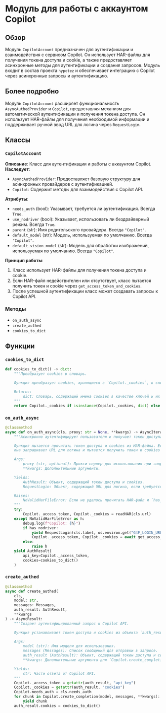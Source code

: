 # Модуль для работы с аккаунтом Copilot
## Обзор

Модуль `CopilotAccount` предназначен для аутентификации и взаимодействия с сервисом Copilot. Он использует HAR-файлы для получения токена доступа и cookie, а также предоставляет асинхронные методы для аутентификации и создания запросов.
Модуль входит в состав проекта `hypotez` и обеспечивает интеграцию с Copilot через асинхронные запросы и аутентификацию.

## Более подробно

Модуль `CopilotAccount` расширяет функциональность `AsyncAuthedProvider` и `Copilot`, предоставляя механизм для автоматической аутентификации и получения токена доступа. Он использует HAR-файлы для получения необходимой информации и поддерживает ручной ввод URL для логина через `RequestLogin`.

## Классы

### `CopilotAccount`

**Описание**: Класс для аутентификации и работы с аккаунтом Copilot.
**Наследует**:
- `AsyncAuthedProvider`: Предоставляет базовую структуру для асинхронных провайдеров с аутентификацией.
- `Copilot`: Содержит методы для взаимодействия с Copilot API.

**Атрибуты**:
- `needs_auth` (bool): Указывает, требуется ли аутентификация. Всегда `True`.
- `use_nodriver` (bool): Указывает, использовать ли бездрайверный режим. Всегда `True`.
- `parent` (str): Имя родительского провайдера. Всегда `"Copilot"`.
- `default_model` (str): Модель, используемая по умолчанию. Всегда `"Copilot"`.
- `default_vision_model` (str): Модель для обработки изображений, используемая по умолчанию. Всегда `"Copilot"`.

**Принцип работы**:
1. Класс использует HAR-файлы для получения токена доступа и cookie.
2. Если HAR-файл недействителен или отсутствует, класс пытается получить токен и cookie через `get_access_token_and_cookies`.
3. После успешной аутентификации класс может создавать запросы к Copilot API.

### Методы

- `on_auth_async`
- `create_authed`
- `cookies_to_dict`

## Функции

### `cookies_to_dict`

```python
def cookies_to_dict() -> dict:
    """Преобразует cookies в словарь.

    Функция преобразует cookies, хранящиеся в `Copilot._cookies`, в словарь.

    Returns:
        dict: Словарь, содержащий имена cookies в качестве ключей и их значения в качестве значений.
    """
    return Copilot._cookies if isinstance(Copilot._cookies, dict) else {c.name: c.value for c in Copilot._cookies}
```

### `on_auth_async`

```python
@classmethod
async def on_auth_async(cls, proxy: str = None, **kwargs) -> AsyncIterator:
    """Асинхронно аутентифицирует пользователя и получает токен доступа.

    Функция пытается прочитать токен доступа и cookies из HAR-файла. Если HAR-файл не найден или недействителен,
    она запрашивает URL для логина и пытается получить токен и cookies с использованием `get_access_token_and_cookies`.

    Args:
        proxy (str, optional): Прокси-сервер для использования при запросе. По умолчанию `None`.
        **kwargs: Дополнительные аргументы.

    Yields:
        AuthResult: Объект, содержащий токен доступа и cookies.
        RequestLogin: Объект, содержащий URL для логина, если требуется ручной ввод данных.

    Raises:
        NoValidHarFileError: Если не удалось прочитать HAR-файл и `has_nodriver` равно `False`.
    """
    try:
        Copilot._access_token, Copilot._cookies = readHAR(cls.url)
    except NoValidHarFileError as h:
        debug.log(f"Copilot: {h}")
        if has_nodriver:
            yield RequestLogin(cls.label, os.environ.get("G4F_LOGIN_URL", ""))
            Copilot._access_token, Copilot._cookies = await get_access_token_and_cookies(cls.url, proxy)
        else:
            raise h
    yield AuthResult(
        api_key=Copilot._access_token,
        cookies=cookies_to_dict()
    )
```

### `create_authed`

```python
@classmethod
async def create_authed(
    cls,
    model: str,
    messages: Messages,
    auth_result: AuthResult,
    **kwargs
) -> AsyncResult:
    """Создает аутентифицированный запрос к Copilot API.

    Функция устанавливает токен доступа и cookies из объекта `auth_result` и создает запрос к Copilot API с использованием `Copilot.create_completion`.

    Args:
        model (str): Имя модели для использования.
        messages (Messages): Список сообщений для отправки в запросе.
        auth_result (AuthResult): Объект, содержащий токен доступа и cookies.
        **kwargs: Дополнительные аргументы для `Copilot.create_completion`.

    Yields:
        str: Части ответа от Copilot API.
    """
    Copilot._access_token = getattr(auth_result, "api_key")
    Copilot._cookies = getattr(auth_result, "cookies")
    Copilot.needs_auth = cls.needs_auth
    for chunk in Copilot.create_completion(model, messages, **kwargs):
        yield chunk
    auth_result.cookies = cookies_to_dict()
